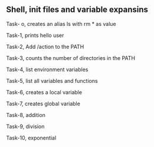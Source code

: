 ## Shell, init  files and variable expansins
Task- o, creates an alias ls with rm * as value

Task-1, prints hello user   

Task-2, Add /action to the PATH

Task-3,  counts the number of directories in the PATH

Task-4, list environment variables

Task-5, list all variables and functions

Task-6, creates a local variable

Task-7, creates global variable

Task-8, addition

Task-9, division

Task-10, exponential
